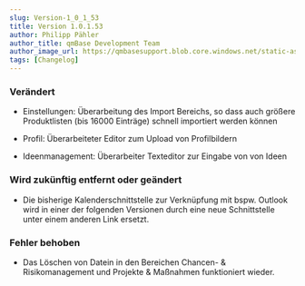```yaml
---
slug: Version-1_0_1_53
title: Version 1.0.1.53
author: Philipp Pähler
author_title: qmBase Development Team
author_image_url: https://qmbasesupport.blob.core.windows.net/static-assets/img/persons/paehler_round.png
tags: [Changelog]
---
```

### Verändert

*   Einstellungen: Überarbeitung des Import Bereichs, so dass auch größere Produktlisten (bis 16000 Einträge) schnell importiert werden können

*   Profil: Überarbeiteter Editor zum Upload von Profilbildern

*   Ideenmanagement: Überarbeiter Texteditor zur Eingabe von von Ideen

### Wird zukünftig entfernt oder geändert

*   Die bisherige Kalenderschnittstelle zur Verknüpfung mit bspw. Outlook wird in einer der folgenden Versionen durch eine neue Schnittstelle unter einem anderen Link ersetzt. 

### Fehler behoben

*   Das Löschen von Datein in den Bereichen Chancen- & Risikomanagement und Projekte & Maßnahmen funktioniert wieder.